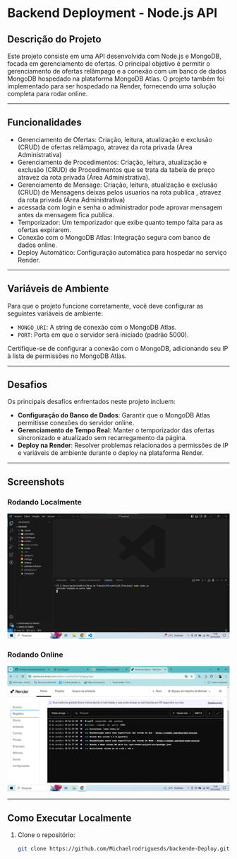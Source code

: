 # Backend Deployment - Node.js API

## Descrição do Projeto

Este projeto consiste em uma API desenvolvida com Node.js e MongoDB, focada em gerenciamento de ofertas. O principal objetivo é permitir o gerenciamento de ofertas relâmpago e a conexão com um banco de dados MongoDB hospedado na plataforma MongoDB Atlas. O projeto também foi implementado para ser hospedado na Render, fornecendo uma solução completa para rodar online.

---

## Funcionalidades

- Gerenciamento de Ofertas: Criação, leitura, atualização e exclusão (CRUD) de ofertas relâmpago, atravez da rota privada (Área Administrativa)
- Gerenciamento de Procedimentos: Criação, leitura, atualização e exclusão (CRUD) de Procedimentos que se trata da tabela de preço atravez da rota privada (Área Administrativa).
- Gerenciamento de Mensage: Criação, leitura, atualização e exclusão (CRUD) de Mensagens deixas pelos usuarios na rota publica , atravez da rota privada (Área Administrativa)
- acessada com login e senha o administrador pode aprovar mensagem antes da mensagem fica publica.
- Temporizador: Um temporizador que exibe quanto tempo falta para as ofertas expirarem.
- Conexão com o MongoDB Atlas: Integração segura com banco de dados online.
- Deploy Automático: Configuração automática para hospedar no serviço Render.
  
---

## Variáveis de Ambiente

Para que o projeto funcione corretamente, você deve configurar as seguintes variáveis de ambiente:

- `MONGO_URI`: A string de conexão com o MongoDB Atlas.
- `PORT`: Porta em que o servidor será iniciado (padrão 5000).
  
Certifique-se de configurar a conexão com o MongoDB, adicionando seu IP à lista de permissões no MongoDB Atlas.

---

## Desafios

Os principais desafios enfrentados neste projeto incluem:

- **Configuração do Banco de Dados**: Garantir que o MongoDB Atlas permitisse conexões do servidor online.
- **Gerenciamento de Tempo Real**: Manter o temporizador das ofertas sincronizado e atualizado sem recarregamento da página.
- **Deploy na Render**: Resolver problemas relacionados a permissões de IP e variáveis de ambiente durante o deploy na plataforma Render.

---

## Screenshots

### Rodando Localmente
![Rodando Localhost](./rodandolocalhost.png)

### Rodando Online
![Rodando Online](./rodandoonline.png)

---

## Como Executar Localmente

1. Clone o repositório:
   ```bash
   git clone https://github.com/Michaelrodriguesds/backende-Deploy.git
